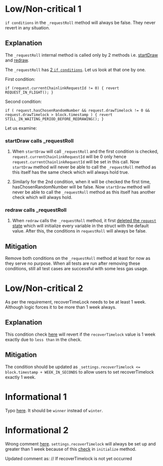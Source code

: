 # Low/Non-critical 1
`if conditions` in the `_requestRoll` method will always be false. They never revert in any situation.

## Explanation

The `_requestRoll` internal method is called only by 2 methods i.e. [startDraw](https://github.com/code-423n4/2022-12-forgeries/blob/main/src/VRFNFTRandomDraw.sol#L183) and [redraw](https://github.com/code-423n4/2022-12-forgeries/blob/main/src/VRFNFTRandomDraw.sol#L212).

The `_requestRoll` has [2 `if conditions`](https://github.com/code-423n4/2022-12-forgeries/blob/main/src/VRFNFTRandomDraw.sol#L144). Let us look at that one by one.

First condition:

`if (request.currentChainlinkRequestId != 0) {
            revert REQUEST_IN_FLIGHT();
 }`

Second condition:

`if (
            request.hasChosenRandomNumber &&
            request.drawTimelock != 0 &&
            request.drawTimelock > block.timestamp
        ) {
            revert STILL_IN_WAITING_PERIOD_BEFORE_REDRAWING();
 }`

Let us examine:

### startDraw calls _requestRoll

1. When `startDraw` will call `_requestRoll` and the first condition is checked, `request.currentChainlinkRequestId` will be 0 only hence `request.currentChainlinkRequestId` will be set in this call. Now `startDraw` method will never be able to call the `_requestRoll` method as this itself has the same check which will always hold true.

2. Similarly for the 2nd condition, when it will be checked the first time, hasChosenRandomNumber will be false. Now `startDraw` method will never be able to call the `_requestRoll` method as this itself has another check which will always hold.

### redraw calls _requestRoll

1. When `redraw` calls the` _requestRoll` method, it first [deleted the `request` state](https://github.com/code-423n4/2022-12-forgeries/blob/main/src/VRFNFTRandomDraw.sol#L209) which will initialize every variable in the struct with the default value. After this, the conditions in `requestRoll` will always be false.


## Mitigation
Remove both conditions on the `_requestRoll` method at least for now as they serve no purpose. When all tests are run after removing these conditions, still all test cases are successful with some less gas usage.


# Low/Non-critical 2
As per the requirement, recoverTimeLock needs to be at least 1 week. Although logic forces it to be more than 1 week always.

## Explanation
This condition check [here](https://github.com/code-423n4/2022-12-forgeries/blob/main/src/VRFNFTRandomDraw.sol#L90) will revert if the `recoverTimelock` value is 1 week exactly due to `less than` in the check.

## Mitigation
The condition should be updated as `_settings.recoverTimelock <= block.timestamp + WEEK_IN_SECONDS` to allow users to set recoverTimelock exactly 1 week.

# Informational 1
Typo [here](https://github.com/code-423n4/2022-12-forgeries/blob/main/src/VRFNFTRandomDraw.sol#L294). It should be `winner` instead of `winter`.

# Informational 2
Wrong comment [here](https://github.com/code-423n4/2022-12-forgeries/blob/main/src/VRFNFTRandomDraw.sol#L305).
`settings.recoverTimelock` will always be set up and greater than 1 week because of this [check](https://github.com/code-423n4/2022-12-forgeries/blob/main/src/VRFNFTRandomDraw.sol#L90) in `initialize` method.

Updated comment as: // If recoverTimelock is not yet occurred
